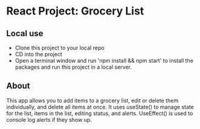 # React Project: Grocery List

## Local use

- Clone this project to your local repo
- CD into the project
- Open a terminal window and run 'npm install && npm start' to install the packages and run this project in a local server.

## About

This app allows you to add items to a grocery list, edit or delete them individually, and delete all items at once. It uses useState() to manage state for the list, items in the list, editing status, and alerts. UseEffect() is used to console log alerts if they show up.
